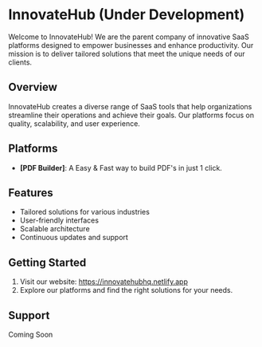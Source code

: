 
# InnovateHub (Under Development)

Welcome to InnovateHub! We are the parent company of innovative SaaS platforms designed to empower businesses and enhance productivity. Our mission is to deliver tailored solutions that meet the unique needs of our clients.

## Overview

InnovateHub creates a diverse range of SaaS tools that help organizations streamline their operations and achieve their goals. Our platforms focus on quality, scalability, and user experience.

## Platforms

- **[PDF Builder]**: A Easy & Fast way to build PDF's in just 1 click. 



## Features

- Tailored solutions for various industries
- User-friendly interfaces
- Scalable architecture
- Continuous updates and support

## Getting Started

1. Visit our website: https://innovatehubhq.netlify.app
2. Explore our platforms and find the right solutions for your needs. 


## Support

Coming Soon

